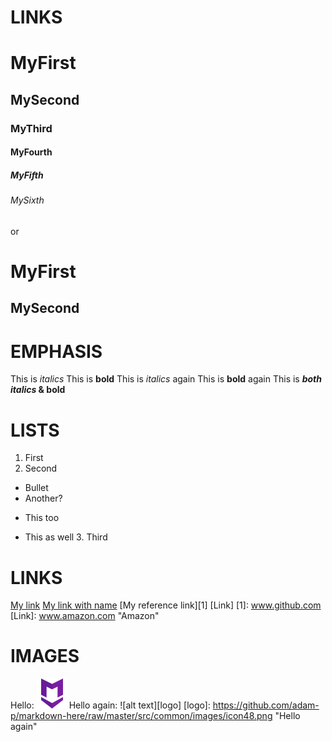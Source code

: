 **LINKS**
===

# MyFirst
## MySecond
### MyThird
#### MyFourth
##### MyFifth
###### MySixth

or

MyFirst
===
MySecond
---


**EMPHASIS**
===

This is *italics*
This is **bold**
This is _italics_ again
This is __bold__ again
This is __*both* _italics_ & **bold**__


**LISTS**
===

1. First
2. Second
  * Bullet
* Another?
+ This too
- This as well
  3. Third


**LINKS**
===

[My link](www.google.com)
[My link with name](www.google.com "MyName")
[My reference link][1]
[Link]
[1]: www.github.com
[Link]: www.amazon.com "Amazon"


**IMAGES**
===
Hello:
![alt image](https://github.com/adam-p/markdown-here/raw/master/src/common/images/icon48.png "Hello")
Hello again:
![alt text][logo]
[logo]: https://github.com/adam-p/markdown-here/raw/master/src/common/images/icon48.png "Hello again"
